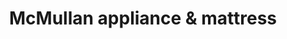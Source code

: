 ---
title: "McMullan appliance & mattress"
url: /smiths-falls/mcmullan-appliance-and-mattress/
shop: appliance
---